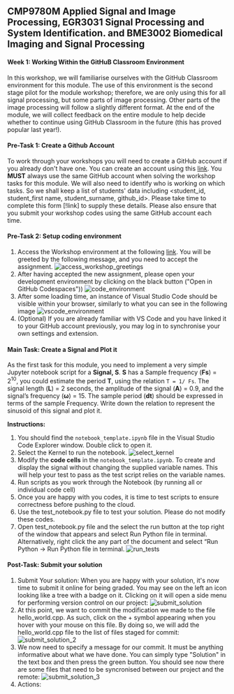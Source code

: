 ## **CMP9780M** Applied Signal and Image Processing, **EGR3031** Signal Processing and System Identification. and **BME3002** Biomedical Imaging and Signal Processing 
#### Week 1: Working Within the GitHuB Classroom Environment

In this workshop, we will familiarise ourselves with the GitHub Classroom environment for this module. The use of this environment is the second stage pilot for the module workshop; therefore, we are only using this for all signal processing, but some parts of image processing. Other parts of the image processing will follow a slightly different format. At the end of the module, we will collect feedback on the entire module to help decide whether to continue using GitHub Classroom in the future (this has proved popular last year!).

#### Pre-Task 1: Create a Github Account

To work through your workshops you will need to create a GitHub account if you already don't have one. You can create an account using this [link](https://github.com/signup). You **MUST** always use the same GitHub account when solving the workshop tasks for this module. We will also need to identify who is working on which tasks. So we shall keep a list of students' data including  <student_id, student_first name, student_surname, github_id>. Please take time to complete this form [!link] to supply these details. Please also ensure that you submit your workshop codes using the same GitHub account each time.

#### Pre-Task 2: Setup coding environment

  1. Access the Workshop environment at the following [link]([images/access_workshop_greetings.PNG](https://github.com/user-attachments/assets/a8e5e4cd-0ed0-433f-baef-931306a6424a)). You will be greeted by the following message, and you need to accept the assignment.
     ![access_workshop_greetings](images/access_workshop_greetings.PNG)
  3. After having accepted the new assignment, please open your development environment by clicking on the black button ("Open in GitHub Codespaces"))
     ![code_environment](images/code_environment.PNG)
  5. After some loading time, an instance of Visual Studio Code should be visible within your browser, similarly to what you can see in the following image
     ![vscode_environment](images/vscode_environment.PNG)
  7. (Optional) If you are already familiar with VS Code and you have linked it to your GitHub account previously, you may log in to synchronise your own settings and extension.

#### Main Task: Create a Signal and Plot it

As the first task for this module, you need to implement a very simple Jupyter notebook script for a **Signal, S**. **S** has a Sample frequency (**Fs**) = 2<sup>10</sup>, you could estimate the period **T**, using the relation `T = 1/ Fs`. The signal length (**L**) = 2 seconds, the amplitude of the signal (**A**) = 0.9, and the signal’s frequency (**ω**) = 15. The sample period (**dt**) should be expressed in terms of the sample Frequency. Write down the relation to represent the sinusoid of this signal and plot it.

**Instructions:**

  1. You should find the `notebook_template.ipynb` file in the Visual Studio Code Explorer window. Double click to open it.
  3. Select the Kernel to run the notebook.
     ![select_kernel](images/select_kernel.PNG)
  5. Modify the **code cells** in the `notebook_template.ipynb`. To create and display the signal without changing the supplied variable names. This will help your test to pass as the test script relies on the variable names.
  6. Run scripts as you work through the Notebook (by running all or individual code cell)
  7. Once you are happy with you codes, it is time to test scripts to ensure correctness before pushing to the cloud.
  8. Use the test_notebook.py file to test your solution. Please do not modify these codes.
  9. Open test_notebook.py file and the select the run button at the top right of the window that appears and select Run Python file in terminal. Alternatively, right click the any part of the document and select “Run Python -> Run Python file in terminal.
      ![run_tests](images/run_tests.PNG)
  
#### Post-Task: Submit your solution

  1. Submit Your solution: When you are happy with your solution, it's now time to submit it online for being graded. You may see on the left an icon looking like a tree with a badge on it. Clicking on it will open a side menu for performing version control on our project:
     ![submit_solution](images/submit_solution.PNG)
  3. At this point, we want to commit the modification we made to the file hello_world.cpp. As such, click on the + symbol appearing when you hover with your mouse on this file. By doing so, we will add the hello_world.cpp file to the list of files staged for commit:
     ![submit_solution_2](images/submit_solution_2.PNG)
  4. We now need to specify a message for our commit. It must be anything informative about what we have done. You can simply type "Solution" in the text box and then press the green button. You should see now there are some files that need to be syncronised between our project and the remote:
     ![submit_solution_3](images/submit_solution_3.PNG)
  5. Actions:

